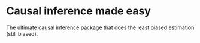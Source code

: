 # Causal inference made easy

The ultimate causal inference package that does the least biased estimation (still biased).
